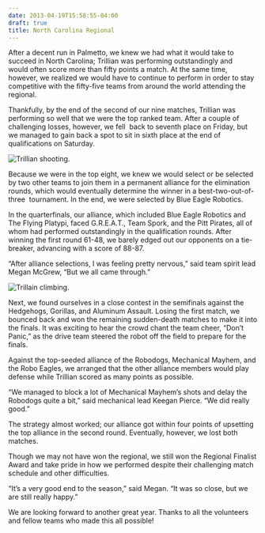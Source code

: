 ```yaml
---
date: 2013-04-19T15:58:55-04:00
draft: true
title: North Carolina Regional
---
```


After a decent run in Palmetto, we knew we had what it would take to succeed in
North Carolina; Trillian was performing outstandingly and would often score more
than fifty points a match. At the same time, however, we realized we would have
to continue to perform in order to stay competitive with the fifty-five teams
from around the world attending the regional.

Thankfully, by the end of the second of our nine matches, Trillian was
performing so well that we were the top ranked team. After a couple of
challenging losses, however, we fell  back to seventh place on Friday, but we
managed to gain back a spot to sit in sixth place at the end of qualifications
on Saturday.

![Trillian shooting.](http://thehitchhikers.org/wp-content/uploads/2013/03/IMG_1973.jpg)

Because we were in the top eight, we knew we would select or be selected by two
other teams to join them in a permanent alliance for the elimination rounds,
which would eventually determine the winner in a best-two-out-of-three 
tournament. In the end, we were selected by Blue Eagle Robotics.

In the quarterfinals, our alliance, which included Blue Eagle Robotics and The
Flying Platypi, faced G.R.E.A.T., Team Spork, and the Pitt Pirates, all of whom
had performed outstandingly in the qualification rounds. After winning the first
round 61-48, we barely edged out our opponents on a tie-breaker, advancing with
a score of 88-87.

“After alliance selections, I was feeling pretty nervous,” said team spirit lead
Megan McGrew, “But we all came through.”

![Trillain climbing.](http://thehitchhikers.org/wp-content/uploads/2013/03/IMG_1487.jpg)


Next, we found ourselves in a close contest in the semifinals against the
Hedgehogs, Gorillas, and Aluminum Assault. Losing the first match, we bounced
back and won the remaining sudden-death matches to make it into the finals. It
was exciting to hear the crowd chant the team cheer, “Don’t Panic,” as the drive
team steered the robot off the field to prepare for the finals.

Against the top-seeded alliance of the Robodogs, Mechanical Mayhem, and the Robo
Eagles, we arranged that the other alliance members would play defense while
Trillian scored as many points as possible.

“We managed to block a lot of Mechanical Mayhem’s shots and delay the Robodogs
quite a bit,” said mechanical lead Keegan Pierce. “We did really good.”

The strategy almost worked; our alliance got within four points of upsetting the
top alliance in the second round. Eventually, however, we lost both matches.

Though we may not have won the regional, we still won the Regional Finalist
Award and take pride in how we performed despite their challenging match
schedule and other difficulties.

“It’s a very good end to the season,” said Megan. “It was so close, but we are
still really happy.”

We are looking forward to another great year. Thanks to all the volunteers and
fellow teams who made this all possible!
